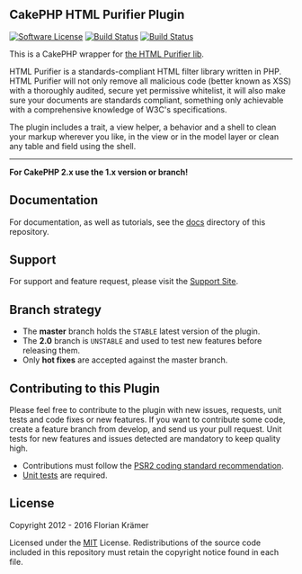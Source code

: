 CakePHP HTML Purifier Plugin
----------------------------

[![Software License](https://img.shields.io/badge/license-MIT-brightgreen.svg?style=flat-square)](LICENSE.txt)
[![Build Status](https://img.shields.io/travis/burzum/cakephp-html-purifier/master.svg?style=flat-square)](https://travis-ci.org/burzum/cakephp-html-purifier)
[![Build Status](https://img.shields.io/coveralls/burzum/cakephp-html-purifier/master.svg?style=flat-square)](https://coveralls.io/r/burzum/cakephp-html-purifier)

This is a CakePHP wrapper for [the HTML Purifier lib](http://htmlpurifier.org/).

HTML Purifier is a standards-compliant HTML filter library written in PHP. HTML Purifier will not only remove all malicious code (better known as XSS) with a thoroughly audited, secure yet permissive whitelist, it will also make sure your documents are standards compliant, something only achievable with a comprehensive knowledge of W3C's specifications.

The plugin includes a trait, a view helper, a behavior and a shell to clean your markup wherever you like, in the view or in the model layer or clean any table and field using the shell.

---

**For CakePHP 2.x use the 1.x version or branch!**

Documentation
-------------

For documentation, as well as tutorials, see the [docs](docs/Home.md) directory of this repository.

Support
-------

For support and feature request, please visit the [Support Site](https://github.com/burzum/cakephp-html-purifier/issues).

Branch strategy
-------------

* The **master** branch holds the `STABLE` latest version of the plugin.
* The **2.0** branch is `UNSTABLE` and used to test new features before releasing them.
* Only **hot fixes** are accepted against the master branch.

Contributing to this Plugin
---------------------------

Please feel free to contribute to the plugin with new issues, requests, unit tests and code fixes or new features. If you want to contribute some code, create a feature branch from develop, and send us your pull request. Unit tests for new features and issues detected are mandatory to keep quality high.

* Contributions must follow the [PSR2 coding standard recommendation](https://github.com/php-fig-rectified/fig-rectified-standards).
* [Unit tests](http://book.cakephp.org/3.0/en/development/testing.html) are required.

License
-------

Copyright 2012 - 2016 Florian Krämer

Licensed under the [MIT](http://www.opensource.org/licenses/mit-license.php) License. Redistributions of the source code included in this repository must retain the copyright notice found in each file.
